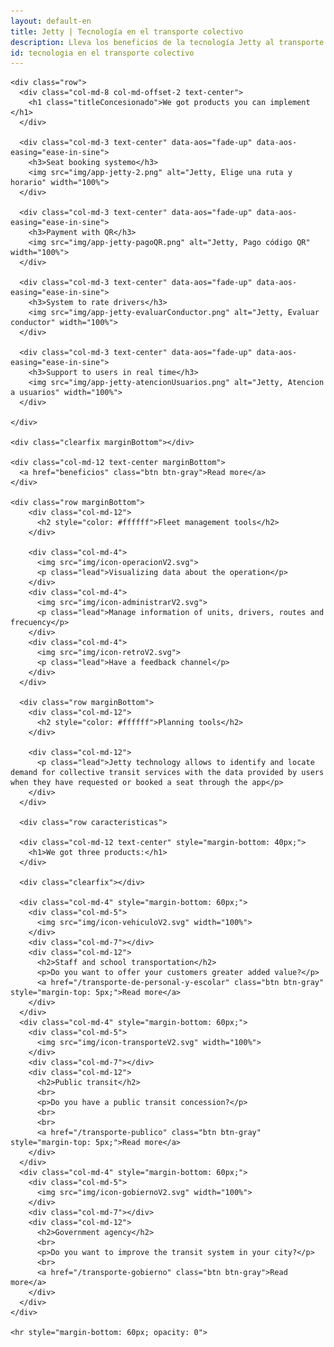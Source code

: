```yaml
---
layout: default-en
title: Jetty | Tecnología en el transporte colectivo
description: Lleva los beneficios de la tecnología Jetty al transporte colectivo.
id: tecnologia en el transporte colectivo
---
```


<div class="container-fluid gradient">
  <div class="container concesionado">

    <div class="row">
      <div class="col-md-8 col-md-offset-2 text-center">
        <h1 class="titleConcesionado">We got products you can implement </h1>
      </div>

      <div class="col-md-3 text-center" data-aos="fade-up" data-aos-easing="ease-in-sine">
        <h3>Seat booking systemo</h3>
        <img src="img/app-jetty-2.png" alt="Jetty, Elige una ruta y horario" width="100%">
      </div>

      <div class="col-md-3 text-center" data-aos="fade-up" data-aos-easing="ease-in-sine">
        <h3>Payment with QR</h3>
        <img src="img/app-jetty-pagoQR.png" alt="Jetty, Pago código QR" width="100%">
      </div>

      <div class="col-md-3 text-center" data-aos="fade-up" data-aos-easing="ease-in-sine">
        <h3>System to rate drivers</h3>
        <img src="img/app-jetty-evaluarConductor.png" alt="Jetty, Evaluar conductor" width="100%">
      </div>

      <div class="col-md-3 text-center" data-aos="fade-up" data-aos-easing="ease-in-sine">
        <h3>Support to users in real time</h3>
        <img src="img/app-jetty-atencionUsuarios.png" alt="Jetty, Atencion a usuarios" width="100%">
      </div>

    </div>

    <div class="clearfix marginBottom"></div>

    <div class="col-md-12 text-center marginBottom">
      <a href="beneficios" class="btn btn-gray">Read more</a>
    </div>

    <div class="row marginBottom">
        <div class="col-md-12">
          <h2 style="color: #ffffff">Fleet management tools</h2>
        </div>

        <div class="col-md-4">
          <img src="img/icon-operacionV2.svg">
          <p class="lead">Visualizing data about the operation</p>
        </div>
        <div class="col-md-4">
          <img src="img/icon-administrarV2.svg">
          <p class="lead">Manage information of units, drivers, routes and frecuency</p>
        </div>
        <div class="col-md-4">
          <img src="img/icon-retroV2.svg">
          <p class="lead">Have a feedback channel</p>
        </div>
      </div>

      <div class="row marginBottom">
        <div class="col-md-12">
          <h2 style="color: #ffffff">Planning tools</h2>
        </div>

        <div class="col-md-12">
          <p class="lead">Jetty technology allows to identify and locate demand for collective transit services with the data provided by users when they have requested or booked a seat through the app</p>
        </div>
      </div>

      <div class="row caracteristicas">

      <div class="col-md-12 text-center" style="margin-bottom: 40px;">
        <h1>We got three products:</h1>
      </div>

      <div class="clearfix"></div>

      <div class="col-md-4" style="margin-bottom: 60px;">
        <div class="col-md-5">
          <img src="img/icon-vehiculoV2.svg" width="100%">
        </div>
        <div class="col-md-7"></div>
        <div class="col-md-12">
          <h2>Staff and school transportation</h2>
          <p>Do you want to offer your customers greater added value?</p>
          <a href="/transporte-de-personal-y-escolar" class="btn btn-gray" style="margin-top: 5px;">Read more</a>
        </div>
      </div>
      <div class="col-md-4" style="margin-bottom: 60px;">
        <div class="col-md-5">
          <img src="img/icon-transporteV2.svg" width="100%">
        </div>
        <div class="col-md-7"></div>
        <div class="col-md-12">
          <h2>Public transit</h2>
          <br>
          <p>Do you have a public transit concession?</p>
          <br>
          <br>
          <a href="/transporte-publico" class="btn btn-gray" style="margin-top: 5px;">Read more</a>
        </div>
      </div>
      <div class="col-md-4" style="margin-bottom: 60px;">
        <div class="col-md-5">
          <img src="img/icon-gobiernoV2.svg" width="100%">
        </div>
        <div class="col-md-7"></div>
        <div class="col-md-12">
          <h2>Government agency</h2>
          <br>
          <p>Do you want to improve the transit system in your city?</p>
          <br>
          <a href="/transporte-gobierno" class="btn btn-gray">Read more</a>
        </div>
      </div>
    </div>

    <hr style="margin-bottom: 60px; opacity: 0">

  </div>
</div>

